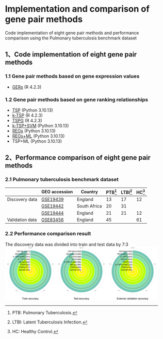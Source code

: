 # Implementation and comparison of gene pair methods
Code implementation of eight gene pair methods and performance comparison using the Pulmonary tuberculosis benchmark dataset

## 1、Code implementation of eight gene pair methods
### 1.1 Gene pair methods based on gene expression values
- [GERs](https://pubmed.ncbi.nlm.nih.gov/12208747) (R 4.2.3)
### 1.2 Gene pair methods based on gene ranking relationships
- [TSP](https://pubmed.ncbi.nlm.nih.gov/16646797) (Python 3.10.13)
- [k-TSP](https://pubmed.ncbi.nlm.nih.gov/16105897) (R 4.2.3)
- [TSPG](https://pubmed.ncbi.nlm.nih.gov/17663766) (R 4.2.3)
- [k-TSP+SVM](https://pubmed.ncbi.nlm.nih.gov/21939564) (Python 3.10.13)
- [REOs](https://pubmed.ncbi.nlm.nih.gov/25165092) (Python 3.10.13)
- [REOs+ML](https://pubmed.ncbi.nlm.nih.gov/32292778) (Python 3.10.13)
- TSP+ML (Python 3.10.13)
  
## 2、Performance comparison of eight gene pair methods
### 2.1 Pulmonary tuberculosis benchmark dataset
|| GEO accession | Country | PTB[^1] | LTBI[^2] | HC[^3] |
| ----------- | ----------- | ----------- | ----------- | ----------- | ----------- |
| Discovery data | [GSE19439](https://www.ncbi.nlm.nih.gov/geo/query/acc.cgi?acc=GSE19439) | England | 13 | 17 | 12 |
|| [GSE19442](https://www.ncbi.nlm.nih.gov/geo/query/acc.cgi?acc=GSE19442) | South Africa | 20 | 31 ||
|| [GSE19444](https://www.ncbi.nlm.nih.gov/geo/query/acc.cgi?acc=GSE19444) | England |  21 | 21 | 12 |
| Validation data | [GSE83456](https://www.ncbi.nlm.nih.gov/geo/query/acc.cgi?acc=GSE83456) | England | 45 || 61 |
[^1]: PTB: Pulmonary Tuberculosis.
[^2]: LTBI: Latent Tuberculosis Infection.
[^3]: HC: Healthy Control.
### 2.2 Performance comparison result
The discovery data was divided into train and test data by 7:3
![Performance comparison result](https://github.com/wucc009/Implementation-and-comparison-of-gene-pair-methods/blob/main/image/Performance_comparison_result.jpg)

